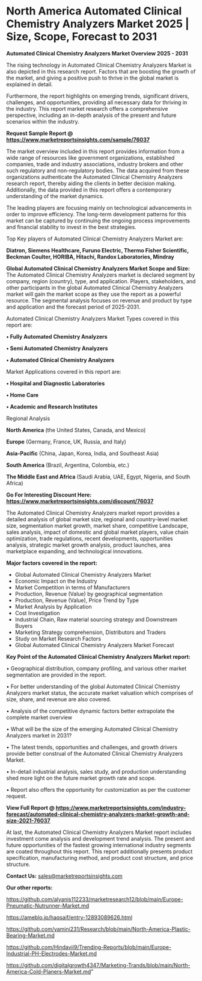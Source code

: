 # North America Automated Clinical Chemistry Analyzers Market 2025 | Size, Scope, Forecast to 2031

<Strong> Automated Clinical Chemistry Analyzers Market Overview 2025 - 2031</strong>

The rising technology in Automated Clinical Chemistry Analyzers Market is also depicted in this research report. Factors that are boosting the growth of the market, and giving a positive push to thrive in the global market is explained in detail.

Furthermore, the report highlights on emerging trends, significant drivers, challenges, and opportunities, providing all necessary data for thriving in the industry. This report market research offers a comprehensive perspective, including an in-depth analysis of the present and future scenarios within the industry.

<strong>Request Sample Report @ <a href=https://www.marketreportsinsights.com/sample/76037>https://www.marketreportsinsights.com/sample/76037</a></strong>

The market overview included in this report provides information from a wide range of resources like government organizations, established companies, trade and industry associations, industry brokers and other such regulatory and non-regulatory bodies. The data acquired from these organizations authenticate the Automated Clinical Chemistry Analyzers research report, thereby aiding the clients in better decision making. Additionally, the data provided in this report offers a contemporary understanding of the market dynamics.

The leading players are focusing mainly on technological advancements in order to improve efficiency. The long-term development patterns for this market can be captured by continuing the ongoing process improvements and financial stability to invest in the best strategies.

Top Key players of Automated Clinical Chemistry Analyzers Market are:

<strong>Diatron, Siemens Healthcare, Furuno Electric, Thermo Fisher Scientific, Beckman Coulter, HORIBA, Hitachi, Randox Laboratories, Mindray</strong>

<strong><b>Global Automated Clinical Chemistry Analyzers Market Scope and Size:</b></strong>
The Automated Clinical Chemistry Analyzers market is declared segment by company, region (country), type, and application. Players, stakeholders, and other participants in the global Automated Clinical Chemistry Analyzers market will gain the market scope as they use the report as a powerful resource. The segmental analysis focuses on revenue and product by type and application and the forecast period of 2025-2031.

Automated Clinical Chemistry Analyzers Market Types covered in this report are:

<strong>• Fully Automated Chemistry Analyzers

• Semi Automated Chemistry Analyzers

• Automated Clinical Chemistry Analyzers</strong>

Market Applications covered in this report are:

<strong>• Hospital and Diagnostic Laboratories

• Home Care

• Academic and Research Institutes</strong> 

Regional Analysis

<strong>North America</strong> (the United States, Canada, and Mexico)

<strong>Europe</strong> (Germany, France, UK, Russia, and Italy)

<strong>Asia-Pacific</strong> (China, Japan, Korea, India, and Southeast Asia)

<strong>South America</strong> (Brazil, Argentina, Colombia, etc.)

<strong>The Middle East and Africa</strong> (Saudi Arabia, UAE, Egypt, Nigeria, and South Africa)

<strong>Go For Interesting Discount Here: <a href=https://www.marketreportsinsights.com/discount/76037>https://www.marketreportsinsights.com/discount/76037</a></strong>

The Automated Clinical Chemistry Analyzers market report provides a detailed analysis of global market size, regional and country-level market size, segmentation market growth, market share, competitive Landscape, sales analysis, impact of domestic and global market players, value chain optimization, trade regulations, recent developments, opportunities analysis, strategic market growth analysis, product launches, area marketplace expanding, and technological innovations.

<strong><b>Major factors covered in the report:</b></strong>
<ul>
  <li>Global Automated Clinical Chemistry Analyzers Market </li>
  <li>Economic Impact on the Industry</li>
  <li>Market Competition in terms of Manufacturers</li>
  <li>Production, Revenue (Value) by geographical segmentation</li>
  <li>Production, Revenue (Value), Price Trend by Type</li>
  <li>Market Analysis by Application</li>
  <li>Cost Investigation</li>
  <li>Industrial Chain, Raw material sourcing strategy and Downstream Buyers</li>
  <li>Marketing Strategy comprehension, Distributors and Traders</li>
  <li>Study on Market Research Factors</li>
  <li>Global Automated Clinical Chemistry Analyzers Market Forecast</li>
</ul>

<strong><b>Key Point of the Automated Clinical Chemistry Analyzers Market report:</b></strong>

• Geographical distribution, company profiling, and various other market segmentation are provided in the report.

• For better understanding of the global Automated Clinical Chemistry Analyzers market status, the accurate market valuation which comprises of size, share, and revenue are also covered.

• Analysis of the competitive dynamic factors better extrapolate the complete market overview

• What will be the size of the emerging Automated Clinical Chemistry Analyzers market in 2031?

• The latest trends, opportunities and challenges, and growth drivers provide better construal of the Automated Clinical Chemistry Analyzers Market.

• In-detail industrial analysis, sales study, and production understanding shed more light on the future market growth rate and scope.

• Report also offers the opportunity for customization as per the customer request.

<strong><b>View Full Report @ <a href=https://www.marketreportsinsights.com/industry-forecast/automated-clinical-chemistry-analyzers-market-growth-and-size-2021-76037>https://www.marketreportsinsights.com/industry-forecast/automated-clinical-chemistry-analyzers-market-growth-and-size-2021-76037</a></b></strong>


At last, the Automated Clinical Chemistry Analyzers Market report includes investment come analysis and development trend analysis. The present and future opportunities of the fastest growing international industry segments are coated throughout this report. This report additionally presents product specification, manufacturing method, and product cost structure, and price structure.

<strong>Contact Us:</strong>
sales@marketreportsinsights.com

<strong>Our other reports:</strong>

<a href=https://github.com/alyanis112233/marketresearch12/blob/main/Europe-Pneumatic-Nutrunner-Market.md>https://github.com/alyanis112233/marketresearch12/blob/main/Europe-Pneumatic-Nutrunner-Market.md</a>

<a href=https://ameblo.jp/haqsaif/entry-12893089626.html>https://ameblo.jp/haqsaif/entry-12893089626.html</a>

<a href=https://github.com/yamini231/Research/blob/main/North-America-Plastic-Bearing-Market.md>https://github.com/yamini231/Research/blob/main/North-America-Plastic-Bearing-Market.md</a>

<a href=https://github.com/Hindavii9/Trending-Reports/blob/main/Europe-Industrial-PH-Electrodes-Market.md>https://github.com/Hindavii9/Trending-Reports/blob/main/Europe-Industrial-PH-Electrodes-Market.md</a>

<a href=https://github.com/digitalgrowth4347/Marketing-Trands/blob/main/North-America-Cold-Planers-Market.md>https://github.com/digitalgrowth4347/Marketing-Trands/blob/main/North-America-Cold-Planers-Market.md</a>"
